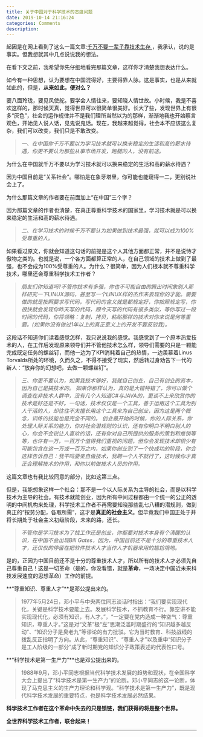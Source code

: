 ```yaml
---
title: 关于中国对于科学技术的态度问题
date: 2019-10-14 21:16:24
categories: Comments
description: 
---
```


起因是在网上看到了这么一篇文章:[千万不要一辈子靠技术生存 ](http://www.apkbus.com/blog-822717-80431.html)，我承认，说的是事实。但我想就其中几点说说我的想法。

在看下文之前，我希望你先仔细地看完那篇文章，这样你才清楚我想表达什么。

如今有一种思想，认为要想在中国混得好，主要得靠人脉。这是事实，也是从来就如此的，但是，**从来如此，便对么？**

要八面玲珑，要见风使舵。要学会人情往来，要知晓人情世故。小时候，我是不喜欢这样的，那时候天真，觉得世界可以很简单很美好。长大了些，发现世界上有很多“灰色”，社会的运作规律并不是我们理所当然以为的那样，渐渐地我也开始察言观色，开始见人说人话，见鬼说鬼话。现在，我越来越觉得，社会本不应该这么复杂，我们可以改变，我们只是不敢改变。

> *一、在中国你千万不要以为学习技术就可以换来稳定的生活和高的薪水待遇，你更不要认为那些从事市场开发，跑腿的人，没有前途。*

为什么在中国就千万不要以为学习技术就可以换来稳定的生活和高的薪水待遇？

因为中国目前是“关系社会”。哪怕是在象牙塔里，你可能也能窥得一二，更别说社会上了。

为什么那篇文章的作者要在前面加上“在中国”三个字？

因为那篇文章的作者也清楚，在真正尊重科学技术的国家里，学习技术就是可以换来稳定的生活和高的薪水待遇。

> *二、在学习技术的时候千万不要认为如果做到技术最强，就可以成为100%受尊重的人。*

如果看过原文，你就会知道这句话的前提是这个人其他方面都正常，并不是说恃才傲物之类的。也就是说，一个各方面都算正常的人，在自己领域的技术上做到了最强，也不会成为100%受尊重的人。为什么？很简单，因为人们根本就不尊重科学技术，哪里还会尊重科学技术工作者？

> *朋友们你知道吗?不管你技术有多强，你也不可能自由的腾出时间象别人那样研究一下LINUX源码，甚至写一个LINUX样的杰作来表现你的才能。需要做的就是按照要求写代码，写代码的含义就是都规定好，你按照规定写，你很快就会发现你昨天写的代码，跟今天写的代码有很多类似，等你写过一段时间的代码，你将领略：复制，拷贝，粘贴那样的技术对你来说是何等重要。(如果你没有做过1年以上的真正意义上的开发不要反驳我)。*

这段话不知道你们读着感觉怎样，我只说说我的感觉。我感觉到了一个原本热爱技术的人，在工作后发现原来领导们并不管他技术怎么样，领导们需要的只是一颗能完成既定任务的螺丝钉，而他一边为了KPI消耗着自己的热情，一边羡慕着Linus Torvalds所处的环境，久而久之，不得不接受了现实，然后转过身劝告下一代的新人：“放弃你的幻想吧，去做一颗螺丝钉”。

> *三、你更不要认为，如果我技术够好，我就自己创业，自己有创业的资本，因为自己是搞技术的。
如果你那样认为，真的是大错特错了，你可以做个调查在非技术人群中，没有几个人知道C#与JAVA的，更谈不上来欣赏你的技术是好还是不好。一句话，技术仅仅是一个工具，善于运用这个工具为别人干活的人，却往往不太擅长用这个工具来为自己创业，因为这是两个概念，训练的技能也是完全不同的。
创业最开始的时候，你的人际关系，你处理人际关系的能力，你对社会潜规则的认识，还有你明白不明白别人的心，你会不会说让人喜欢的话，还有你对自己所提供的服务的策划和推销等等，也许有一万，一百万个值得我们重视的问题，但你会发现技术却很少有可能包含在这一万或一百万之内，如果你创业到了一个快成功的阶段，你会这样告诉自己：我干吗要亲自做技术，我聘一个人不就行了，这时候你才真正会理解技术的作用，和你以前做技术人员的作用。*

这篇文章也有我比较同意的部分，比如这第三点。

但是，我能想象这样一个社会：那不是一个以人际关系为主导的社会，而是以科学技术为主导的社会。有技术就能创业，因为所有中间过程都由一个统一的公正的透明的中间机构来处理，科学技术工作者不再需要知晓那些乱七八糟的潜规则，做到真正的“按劳分配，各取所需”，这才是**真正的社会主义**。但毕竟我们中国正处于并将长期处于社会主义初级阶段，未来的路，还长。

> *不管你是学习技术为了找工作还是创业，你都要对技术本身有个清醒的认识，在中国不会出现Bill Gates，因为，中国目前还不是十分的尊重技术人才，还仅仅的停留在把软件技术人才当作人才机器来用的尴尬境地。*

是的，正因为中国目前还不是十分的尊重技术人才，所以所有的技术人才必须先自己尊重自己！这是一切革命（是的，你没看错，就是**革命**，一场决定中国近未来科技发展速度的思想革命）工作的前提。

**“尊重知识、尊重人才”**是邓公提出来的。

> 1977年5月24日，邓小平与中央两位同志谈话时指出：“我们要实现现代化，关键是科学技术要能上去。发展科学技术，不抓教育不行。靠空讲不能实现现代化，必须有知识，有人才。”，“一定要在党内造成一种空气：尊重知识，尊重人才。”这是对“文革”极“左”思潮泛滥时期盛行的“知识越多越反动”、“知识分子是臭老九”等谬论的有力批驳。它为当时教育、科技战线的拨乱反正指明了方向。从此，“尊重知识”、“尊重人才”以及重申“知识分子是工人阶级的一部分”成了新时期党的知识分子政策表述的代表性口号。

**“科学技术是第一生产力”**也是邓公提出来的。

> 1988年9月，邓小平同志根据当代科学技术发展的趋势和现状，在全国科学大会上提出了“科学技术是第一生产力”的论断。邓小平同志的这一论断，体现了马克思主义的生产力理论和科学观。“科学技术是第一生产力”，既是现代科学技术发展的重要特点，也是科学技术发展必然结果。

**科学技术工作者在这个革命中失去的只是锁链，我们获得的将是整个世界。**

**全世界科学技术工作者，联合起来！**

---
